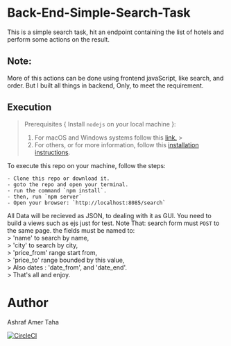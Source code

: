 # Back-End-Simple-Search-Task
This is a simple search task, hit an endpoint containing the list of hotels and perform some actions on the result.


## Note:
More of this actions can be done using frontend javaScript, like search, and order. But I built all things in backend, Only, to meet the requirement.

## Execution

> Prerequisites { Install `nodejs` on your local machine }:
>
> 1. For macOS and Windows systems follow this [link.](https://pip.pypa.io/en/stable/) > <br>
> 2. For others, or for more information, follow this [installation instructions](https://nodejs.org/en/download/package-manager/).

To execute this repo on your machine, follow the steps:

    - Clone this repo or download it. 
    - goto the repo and open your terminal.
    - run the command `npm install`.
    - then, run `npm server`
    - Open your browser: `http://localhost:8085/search`

All Data will be recieved as JSON, to dealing with it as GUI. You need to build a views such as ejs just for test.
Note That: search form must `POST` to the same page. the fields must be named to: </br>
    > 'name' to search by name, </br> 
    > 'city' to search by city, </br>
    > 'price_from' range start from, </br>
    > 'price_to' range bounded by this value, </br>
    > Also dates : 'date_from', and 'date_end'. </br>
    > That's all and enjoy. </br>


# Author
Ashraf Amer Taha


[![CircleCI](https://circleci.com/gh/AshrafAmer/Simple-Back-End-Search-Task.svg?style=svg)](https://app.circleci.com/pipelines/github/AshrafAmer/Simple-Back-End-Search-Task)
